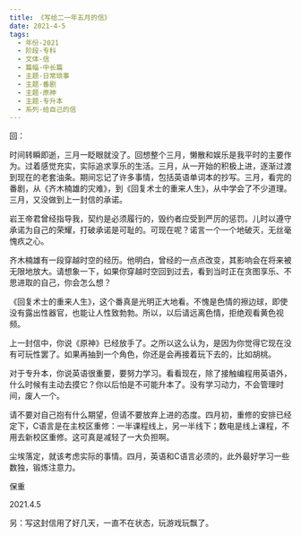 ```yaml
---
title: 《写给二一年五月的信》
date: 2021-4-5
tags:
  - 年份-2021
  - 阶段-专科
  - 文体-信
  - 篇幅-中长篇
  - 主题-日常琐事
  - 主题-番剧
  - 主题-原神
  - 主题-专升本
  - 系列-给自己的信
---
```


回：

时间转瞬即逝，三月一眨眼就没了。回想整个三月，懒散和娱乐是我平时的主要作为。过着感觉充实，实际追求享乐的生活。三月，从一开始的积极上进，逐渐过渡到现在的老套油条。期间忘记了许多事情，包括英语单词本的抄写。三月，看完的番剧，从《齐木楠雄的灾难》，到《回复术士的重来人生》，从中学会了不少道理。三月，又没做到上一封信的承诺。

岩王帝君曾经指导我，契约是必须履行的，毁约者应受到严厉的惩罚。儿时以遵守承诺为自己的荣耀，打破承诺是可耻的。可现在呢？诺言一个一个地破灭，无丝毫愧疚之心。

齐木楠雄有一段穿越时空的经历。他明白，曾经的一点点改变，其影响会在将来被无限地放大。请想象一下，如果你穿越时空回到过去，看到当时正在贪图享乐、不思进取的自己，你会怎么想？

《回复术士的重来人生》，这个番真是光明正大地看。不愧是色情的擦边球，即使没有露出性器官，也能让人性致勃勃。所以，以后请远离色情，拒绝观看黄色视频。

上一封信中，你说《原神》已经放手了。之所以这么认为，是因为你觉得它现在没有可玩性罢了。如果再抽到一个角色，你还是会再接着玩下去的，比如胡桃。

对于专升本，你说英语很重要，要努力学习。看看现在，除了接触编程用英语外，什么时候有主动去摸它？你以后怕是不可能升本了。没有学习动力，不会管理时间，废人一个。

请不要对自己抱有什么期望，但请不要放弃上进的态度。四月初，重修的安排已经定下，C语言是在主校区重修：一半课程线上，另一半线下；数电是线上课程，不用去新校区重修。这可真是减轻了一大负担啊。

尘埃落定，就该考虑实际的事情。四月，英语和C语言必须的，此外最好学习一些数独，锻炼注意力。

保重

2021.4.5

另：写这封信用了好几天，一直不在状态，玩游戏玩飘了。













